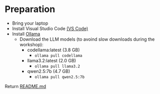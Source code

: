 # Preparation
* Bring your laptop
* Install Visual Studio Code [(VS Code)](https://code.visualstudio.com/download)
* Install [Ollama](https://ollama.com/download)
    * Download the LLM models (to avoind slow downloads during the workshop):
        * codellama:latest (3.8 GB)
            * `ollama pull codellama`
        * llama3.2:latest (2.0 GB)
            * `ollama pull llama3.2`
        * qwen2.5:7b (4.7 GB)
            * `ollama pull qwen2.5:7b`


Return [README.md](../README.md)